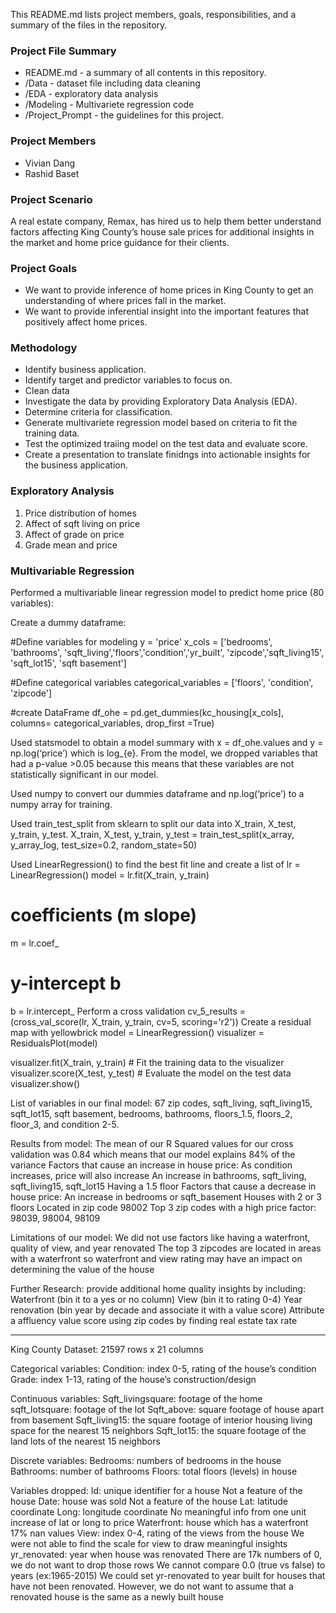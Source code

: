 This README.md lists project members, goals, responsibilities, and a summary of the files in the repository. 

### Project File Summary
* README.md - a summary of all contents in this repository. 
* /Data - dataset file including data cleaning
* /EDA - exploratory data analysis 
* /Modeling - Multivariete regression code 
* /Project_Prompt - the guidelines for this project. 

### Project Members
* Vivian Dang
* Rashid Baset

### Project Scenario
A real estate company, Remax, has hired us to help them better understand factors affecting King County’s house sale prices for additional insights in the market and home price guidance for their clients.  

### Project Goals
- We want to provide inference of home prices in King County to get an understanding of where prices fall in the market. 
- We want to provide inferential insight into the important features that positively affect home prices. 


### Methodology
- Identify business application. 
- Identify target and predictor variables to focus on. 
- Clean data
- Investigate the data by providing Exploratory Data Analysis (EDA).
- Determine criteria for classification.
- Generate multivariete regression model based on criteria to fit the training data. 
- Test the optimized traiing model on the test data and evaluate score. 
- Create a presentation to translate finidngs into actionable insights for the business application. 

### Exploratory Analysis
1.  Price distribution of homes 
2.  Affect of sqft living on price
3.  Affect of grade on price
4.  Grade mean and price

### Multivariable Regression 

Performed a multivariable linear regression model to predict home price (80 variables):

Create a dummy dataframe:

#Define variables for modeling
y = 'price'
x_cols = ['bedrooms', 'bathrooms', 'sqft_living','floors','condition','yr_built', 'zipcode','sqft_living15', 'sqft_lot15', 'sqft basement']

#Define categorical variables
categorical_variables = ['floors', 'condition', 'zipcode']

#create DataFrame
df_ohe = pd.get_dummies(kc_housing[x_cols], columns= categorical_variables, drop_first =True)

Used statsmodel to obtain a model summary with x = df_ohe.values and y = np.log(‘price’) which is log_{e}. From the model, we dropped variables that had a p-value >0.05 because this means that these variables are not statistically significant in our model. 

Used numpy to convert our dummies dataframe and np.log(‘price’) to a numpy array for training. 

Used train_test_split from sklearn to split our data into X_train, X_test, y_train, y_test.
X_train, X_test, y_train, y_test = train_test_split(x_array, y_array_log, test_size=0.2, random_state=50)

Used LinearRegression() to find the best fit line and create a list of 
lr = LinearRegression()
model = lr.fit(X_train, y_train)

# coefficients (m slope)
m = lr.coef_

# y-intercept b
b = lr.intercept_
Perform a cross validation
cv_5_results  = (cross_val_score(lr, X_train, y_train, cv=5,  scoring='r2'))
Create a residual map with yellowbrick
model = LinearRegression()
visualizer = ResidualsPlot(model)

visualizer.fit(X_train, y_train)  # Fit the training data to the visualizer
visualizer.score(X_test, y_test)  # Evaluate the model on the test data
visualizer.show()            

List of variables in our final model: 67 zip codes, sqft_living, sqft_living15, sqft_lot15, sqft basement, bedrooms, bathrooms, floors_1.5, floors_2, floor_3,  and condition 2-5.

Results from model:
The mean of our R Squared values for our cross validation was 0.84 which means that our model explains 84% of the variance 
Factors that cause an increase in house price:
As condition increases, price will also increase
An increase in bathrooms, sqft_living, sqft_living15, sqft_lot15
Having a 1.5 floor
Factors that cause a decrease in house price:
An increase in bedrooms or sqft_basement
Houses with 2 or 3 floors
Located in zip code 98002
Top 3 zip codes with a high price factor:
98039, 98004, 98109

Limitations of our model:
We did not use factors like having a waterfront, quality of view, and year renovated
The top 3 zipcodes are located in areas with a waterfront so waterfront and view rating may have an impact on determining the value of the house

Further Research:
provide additional home quality insights by including:
Waterfront (bin it to a yes or no column)
View (bin it to rating 0-4)
Year renovation (bin year by decade and associate it with a value score)
Attribute a affluency value score using zip codes by finding real estate tax rate 


----------------


King County Dataset: 21597 rows x 21 columns


Categorical variables:
Condition: index 0-5, rating of the house’s condition
Grade: index 1-13, rating of the house’s construction/design 

Continuous variables:
Sqft_livingsquare: footage of the home
sqft_lotsquare: footage of the lot
Sqft_above: square footage of house apart from basement
Sqft_living15:  the square footage of interior housing living space for the nearest 15 neighbors
Sqft_lot15: the square footage of the land lots of the nearest 15 neighbors

Discrete variables:
Bedrooms:  numbers of bedrooms in the house
Bathrooms: number of bathrooms
Floors: total floors (levels) in house

Variables dropped:
Id: unique identifier for a house
Not a feature of the house
Date: house was sold
Not a feature of the house
Lat:  latitude coordinate
Long: longitude coordinate
No meaningful info from one unit increase of lat or long to price
Waterfront: house which has a waterfront
17% nan values
View:  index 0-4, rating of the views from the house
We were not able to find the scale for view to draw meaningful insights
yr_renovated: year when house was renovated
There are 17k numbers of 0, we do not want to drop those rows
We cannot compare 0.0 (true vs false) to years (ex:1965-2015)
We could set yr-renovated to year built for houses that have not been renovated. However, we do not want to assume that a renovated house is the same as a newly built house



